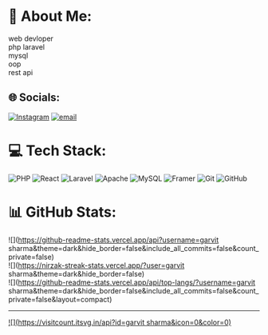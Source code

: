 # 💫 About Me:
web devloper<br>php laravel<br>mysql<br>oop<br>rest api


## 🌐 Socials:
[![Instagram](https://img.shields.io/badge/Instagram-%23E4405F.svg?logo=Instagram&logoColor=white)](https://instagram.com/mr_garvit_sharma) [![email](https://img.shields.io/badge/Email-D14836?logo=gmail&logoColor=white)](mailto:kinggarvitt786@gmail.com) 

# 💻 Tech Stack:
![PHP](https://img.shields.io/badge/php-%23777BB4.svg?style=for-the-badge&logo=php&logoColor=white) ![React](https://img.shields.io/badge/react-%2320232a.svg?style=for-the-badge&logo=react&logoColor=%2361DAFB) ![Laravel](https://img.shields.io/badge/laravel-%23FF2D20.svg?style=for-the-badge&logo=laravel&logoColor=white) ![Apache](https://img.shields.io/badge/apache-%23D42029.svg?style=for-the-badge&logo=apache&logoColor=white) ![MySQL](https://img.shields.io/badge/mysql-4479A1.svg?style=for-the-badge&logo=mysql&logoColor=white) ![Framer](https://img.shields.io/badge/Framer-black?style=for-the-badge&logo=framer&logoColor=blue) ![Git](https://img.shields.io/badge/git-%23F05033.svg?style=for-the-badge&logo=git&logoColor=white) ![GitHub](https://img.shields.io/badge/github-%23121011.svg?style=for-the-badge&logo=github&logoColor=white)
# 📊 GitHub Stats:
![](https://github-readme-stats.vercel.app/api?username=garvit sharma&theme=dark&hide_border=false&include_all_commits=false&count_private=false)<br/>
![](https://nirzak-streak-stats.vercel.app/?user=garvit sharma&theme=dark&hide_border=false)<br/>
![](https://github-readme-stats.vercel.app/api/top-langs/?username=garvit sharma&theme=dark&hide_border=false&include_all_commits=false&count_private=false&layout=compact)

---
[![](https://visitcount.itsvg.in/api?id=garvit sharma&icon=0&color=0)](https://visitcount.itsvg.in)

<!-- Proudly created with GPRM ( https://gprm.itsvg.in ) -->
